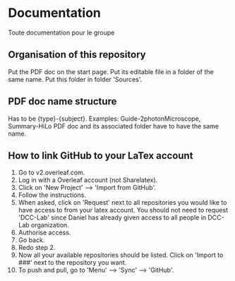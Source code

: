 # Documentation
Toute documentation pour le groupe
## Organisation of this repository
Put the PDF doc on the start page. 
Put its editable file in a folder of the same name. Put this folder in folder 'Sources'.
## PDF doc name structure
Has to be {type}-{subject}.
Examples: Guide-2photonMicroscope, Summary-HiLo
PDF doc and its associated folder have to have the same name.
## How to link GitHub to your LaTex account
1. Go to v2.overleaf.com. 
2. Log in with a Overleaf account (not Sharelatex).
3. Click on 'New Project' --> 'Import from GitHub'.
4. Follow the instructions.
5. When asked, click on 'Request' next to all repositories you would like to have access to from your latex account. You should not need to request 'DCC-Lab' since Daniel has already given access to all people in DCC-Lab organization.
6. Authorise access.
7. Go back.
8. Redo step 2. 
9. Now all your available repositories should be listed. Click on 'Import to ###' next to the repository you want.
10. To push and pull, go to 'Menu' --> 'Sync' --> 'GitHub'.

